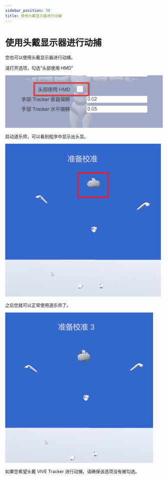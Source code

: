 ```yaml
---
sidebar_position: 30
title: 使用头戴显示器进行动捕
---
```


# 使用头戴显示器进行动捕

您也可以使用头戴显示器进行动捕。

请打开选项，勾选“头部使用 HMD”

![](../img/2023_11_02_17_37_52-Dollars_VIVA.png#center)

启动道乐师，可以看到程序中显示出头显。

![](../img/FvAjkltW_cXZtfW1RabtVNg2Sg9Y.png#center)

之后您就可以正常使用道乐师了。

![](../img/FoNH-JQ72B-UZCbkyA_uVM3W_B5s.png#center)

如果您希望头戴 VIVE Tracker 进行动捕，请确保该选项没有被勾选。
